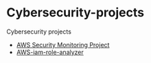 # Cybersecurity-projects
Cybersecurity projects 

- <a href=https://github.com/Juniorklb/Security-Monitoring-Project-on-AWS/blob/main/README.md>AWS Security Monitoring Project</a>
- <a href="https://github.com/Juniorklb/AWS-iam-role-analyzer">AWS-iam-role-analyzer</a>
